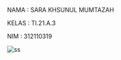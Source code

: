NAMA : SARA KHSUNUL MUMTAZAH

KELAS : TI.21.A.3

NIM : 312110319


![ss](https://user-images.githubusercontent.com/127073979/230754456-34be49c2-1b41-4ba4-9e74-f3fc276be183.jpeg)
